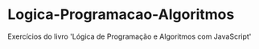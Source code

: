 # Logica-Programacao-Algoritmos
Exercícios do livro 'Lógica de Programação e Algoritmos com JavaScript'

